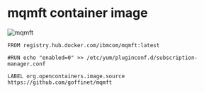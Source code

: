 # mqmft container image

![mqmft](https://github.com/goffinet/mqmft/actions/workflows/main.yml/badge.svg)

```
FROM registry.hub.docker.com/ibmcom/mqmft:latest

#RUN echo "enabled=0" >> /etc/yum/pluginconf.d/subscription-manager.conf

LABEL org.opencontainers.image.source https://github.com/goffinet/mqmft
```
